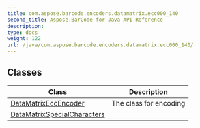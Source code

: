 ```yaml
---
title: com.aspose.barcode.encoders.datamatrix.ecc000_140
second_title: Aspose.BarCode for Java API Reference
description: 
type: docs
weight: 122
url: /java/com.aspose.barcode.encoders.datamatrix.ecc000_140/
---
```


## Classes

| Class | Description |
| --- | --- |
| [DataMatrixEccEncoder](../com.aspose.barcode.encoders.datamatrix.ecc000_140/datamatrixeccencoder) | The class for encoding |
| [DataMatrixSpecialCharacters](../com.aspose.barcode.encoders.datamatrix.ecc000_140/datamatrixspecialcharacters) |  |
